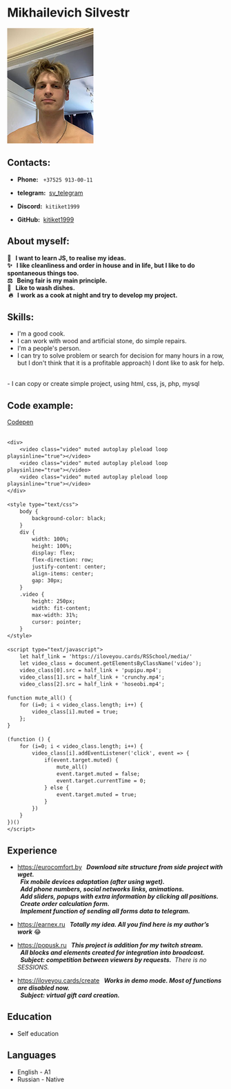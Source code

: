 # Mikhailevich Silvestr

![Me](me-200px.jpg)

## Contacts:

- **Phone:** &nbsp; ```+37525 913-00-11```

- **telegram:**&nbsp; [sv_telegram](https://t.me//sv_telegram)

- **Discord:**&nbsp; ```kitiket1999```

- **GitHub:**&nbsp; [kitiket1999](https://github.com/kitiket1999)

## About myself:

  

**📖  &nbsp; I want to learn JS, to realise my ideas.\
✨ &nbsp; I like cleanliness and order in house and in life, but I like to do spontaneous things too.\
⚖️ &nbsp; Being fair is my main principle.\
🤡 &nbsp; Like to wash dishes. \
&nbsp;🔥 &nbsp; I work as a cook at night and try to develop my project.**

## Skills:

- I'm a good cook.
- I can work with wood and artificial stone, do simple repairs.
- I'm a people's person.
- I can try to solve problem or search for decision for many hours in a row, but
I don't think that it is a profitable approach) I dont like to ask for help.
<br/>
- I can copy or create simple project, using html,&nbsp;css,&nbsp;js,&nbsp;php,&nbsp;mysql

## Code example:

  

[Codepen](https://codepen.io/kitiket/pen/gOQWVQv)

```

<div>
    <video class="video" muted autoplay pleload loop playsinline="true"></video>
    <video class="video" muted autoplay pleload loop playsinline="true"></video>
    <video class="video" muted autoplay pleload loop playsinline="true"></video>
</div>

<style type="text/css">
	body {
		background-color: black;
	}
	div {
		width: 100%;
		height: 100%;
		display: flex;
		flex-direction: row;
		justify-content: center;
		align-items: center;
		gap: 30px;
	}
	.video {
		height: 250px;
		width: fit-content;
		max-width: 31%;
		cursor: pointer;
	}
</style>

<script type="text/javascript">
	let half_link = 'https://iloveyou.cards/RSSchool/media/'
	let video_class = document.getElementsByClassName('video');
	video_class[0].src = half_link + 'pupipu.mp4';
	video_class[1].src = half_link + 'crunchy.mp4';
	video_class[2].src = half_link + 'hoseobi.mp4';

function mute_all() {
	for (i=0; i < video_class.length; i++) {
		video_class[i].muted = true;
	};
}

(function () {
	for (i=0; i < video_class.length; i++) {
		video_class[i].addEventListener('click', event => {
			if(event.target.muted) {
				mute_all()
				event.target.muted = false;
				event.target.currentTime = 0;
			} else {
				event.target.muted = true;
			}
		})
	}
})()
</script>
```

## Experience

- <https://eurocomfort.by>
**_&nbsp; Download site structure from side project with wget.\
&nbsp; Fix mobile devices adaptation (after using wget).\
&nbsp; Add phone numbers, social networks links, animations.\
&nbsp; Add sliders, popups with extra information by clicking all positions.\
&nbsp; Create order calculation form.\
&nbsp; Implement function of sending all forms data to telegram._**

- <https://earnex.ru>
**_&nbsp; Totally my idea. All you find here is my author’s work_** 😂

- <https://popusk.ru>
**_&nbsp; This project is addition for my twitch stream.\
&nbsp; All blocks and elements created for integration into broadcast.\
&nbsp; Subject: competition between viewers by requests._**
&nbsp;_There is no SESSIONS._

- <https://iloveyou.cards/create>
**_&nbsp; Works in demo mode. Most of functions are disabled now.\
&nbsp; Subject: virtual gift card creation._**

## Education

- Self education

## Languages

- English - A1
- Russian - Native